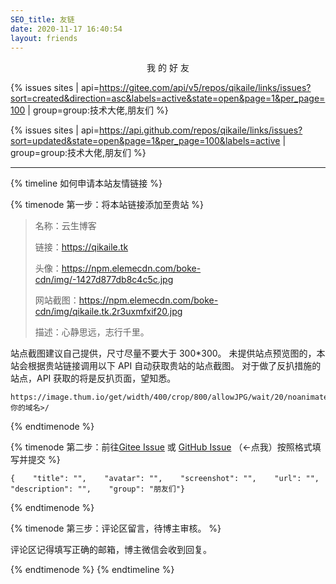 ```yaml
---
SEO_title: 友链
date: 2020-11-17 16:40:54
layout: friends
---
```

<center>
<span class="p large red">我</span>
<span class="p large yellow">的</span>
<span class="p large green">好</span>
<span class="p large blue">友</span>
</center>

{% issues sites | api=https://gitee.com/api/v5/repos/qikaile/links/issues?sort=created&direction=asc&labels=active&state=open&page=1&per_page=100 | group=group:技术大佬,朋友们 %}

{% issues sites | api=https://api.github.com/repos/qikaile/links/issues?sort=updated&state=open&page=1&per_page=100&labels=active | group=group:技术大佬,朋友们 %}

<hr>

{% timeline 如何申请本站友情链接 %}

{% timenode 第一步：将本站链接添加至贵站 %}

> 名称：云生博客
>
> 链接：https://qikaile.tk
>
> 头像：https://npm.elemecdn.com/boke-cdn/img/-1427d877db8c4c5c.jpg
>
> 网站截图：https://npm.elemecdn.com/boke-cdn/img/qikaile.tk.2r3uxmfxif20.jpg
>
> 描述：心静思远，志行千里。

站点截图建议自己提供，尺寸尽量不要大于 300*300。
未提供站点预览图的，本站会根据贵站链接调用以下 API 自动获取贵站的站点截图。
对于做了反扒措施的站点，API 获取的将是反扒页面，望知悉。
```
https://image.thum.io/get/width/400/crop/800/allowJPG/wait/20/noanimate/https://<你的域名>/
```

{% endtimenode %}

{% timenode 第二步：前往[Gitee Issue](https://gitee.com/qikaile/links/issues) 或 [GitHub Issue](https://github.com/qikaile/links/issues) （←点我）按照格式填写并提交 %}

```
{    "title": "",    "avatar": "",    "screenshot": "",    "url": "",    "description": "",    "group": "朋友们"}
```

{% endtimenode %}

{% timenode 第三步：评论区留言，待博主审核。 %}

评论区记得填写正确的邮箱，博主微信会收到回复。

{% endtimenode %}
{% endtimeline %}

